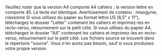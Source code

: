Veuillez noter que la version A4 comporte 44 cahiers ; la version lettre en comporte 45. Le texte est identique.
Avertissement de contenu : misogynie, classisme
Si vous utilisez du papier au format lettre US (8,5" x 11"), téléchargez le dossier "Letter" contenant les cahiers et imprimez-les en recto-verso, retournement sur le petit côté.
Si vous utilisez du papier A4, téléchargez le dossier "A4" contenant les cahiers et imprimez-les en recto-verso, retournement sur le petit côté.
Les fichiers source se trouvent dans le répertoire "source". Vous n'en aurez pas besoin, sauf si vous produisez votre propre version.
